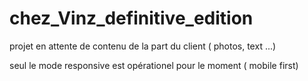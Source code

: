 # chez_Vinz_definitive_edition

projet en attente de contenu de la part du client ( photos, text ...)

seul le mode responsive est opérationel pour le moment ( mobile first)
